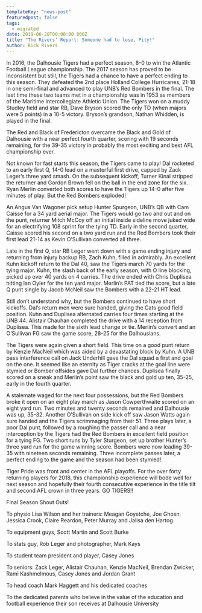 ```yaml
---
templateKey: "news-post"
featuredpost: false
tags:
  - migrated
date: 2019-06-20T00:00:00.000Z
title: "The Rivers’ Report: Someone had to lose, Pity!"
author: Rick Rivers
---
```


In 2016, the Dalhousie Tigers had a perfect season, 8-0 to win the Atlantic Football League championship.  The 2017 season has proved to be inconsistent but still, the Tigers had a chance to have a perfect ending to this season.  They defeated the 2nd place Holland College Hurricanes, 21-18 in one semi-final and advanced to play UNB’s Red Bombers in the final.  The last time these two teams met in a championship was in 1953 as members of the Maritime Intercollegiate Athletic Union.  The Tigers won on a muddy Studley field and star RB, Dave Bryson scored the only TD (when majors were 5 points) in a 10-5 victory.  Bryson’s grandson, Nathan Whidden, is played in the final.

The Red and Black of Fredericton overcame the Black and Gold of Dalhousie with a near perfect fourth quarter, scoring with 19 seconds remaining, for the 39-35 victory in probably the most exciting and best AFL championship ever.

Not known for fast starts this season, the Tigers came to play!  Dal rocketed to an early first Q, 14-0 lead on a masterful first drive, capped by Zack Leger’s three yard smash.  On the subsequent kickoff, Turner Kinal stripped the returner and Gordon Brown fell on the ball in the end zone for the six.  Ryan Merlin converted both scores to have the Tigers up 14-0 after five minutes of play.  But the Red Bombers exploded!

An Angus Van Wagoner pick setup Hunter Spurgeon, UNB’s QB with Cam Caisse for a 34 yard aerial major.  The Tigers would go two and out and on the punt, returner Mitch McCoy off an initial inside sideline move juked wide for an electrifying 108 sprint for the tying TD.  Early in the  second quarter, Caisse scored his second on a two yard run and the Red Bombers took their first lead 21-14 as Kevin O’Sullivan converted all three.

Late in the first Q, star RB Leger went down with a game ending injury and returning from injury backup RB, Zach Kuhn, filled in admirably.  An excellent Kuhn kickoff return to the Dal 40, saw the Tigers march 70 yards for the tying major.  Kuhn, the slash back of the early season, with O line blocking, picked up over 40 yards on 4 carries.  The drive ended with Chris Duplisea hitting Ian Oyler for the ten yard major.  Merlin’s PAT tied the score, but a late Q punt single by Jacob McNeil saw the Bombers with a 22-21 HT lead.


Still don’t understand why, but the Bombers continued to have short kickoffs.  Dal’s return men were sure handed, giving the Cats good field position.  Kuhn and Duplisea alternated carries four times starting at the UNB 44.  Alistair Chauhan completed the drive with a 14 reception from Duplisea.  This made for the sixth lead change or tie.  Merlin’s convert and an O’Sullivan FG saw the game score, 28-25 for the Dalhousians.

The Tigers were again given a short field.  This time on a good punt return by Kenzie MacNeil which was aided by a devastating block by Kuhn.  A UNB pass interference call on Jack Underhill gave the Dal squad a first and goal on the one.  It seemed like an eternity as Tiger cracks at the goal line were stymied or Bomber offsides gave Dal further chances.  Duplisea finally scored on a sneak and Merlin’s point saw the black and gold up ten, 35-25, early in the
fourth quarter.  

A stalemate waged for the next four possessions, but the Red Bombers broke it open on an eight play march as Jason Cowperthwaite scored on an eight yard run.  Two minutes and twenty seconds remained and Dalhousie was up, 35-32.  Another O’Sullivan on side kick off saw Jason Watts again sure handed and the Tigers scrimmaging from their 51.  Three plays later, a poor Dal punt, followed by a roughing the passer call and a near interception by  the Tigers had the Red Bombers in excellent field position for a tying FG.  Two short runs by Tyler Sturgeon, set up brother Hunter’s three yard run for the game winning score.  Bombers were now leading 39-35 with nineteen seconds remaining.  Three incomplete passes later, a perfect ending to the game and the season had been stymied!

Tiger Pride was front and center in the AFL playoffs.  For the over forty returning players for
2018, this championship experience will bode well for next season and hopefully their fourth consecutive experience in the title tilt and second AFL crown in three years.  GO TIGERS!!

Final Season Shout Outs!

To physio Lisa Wilson and her trainers: Meagan Goyetche, Joe Ghosn, Jessica Crook, Claire Reardon, Peter Murray and Jalisa den Hartog  

To equipment guys, Scott Martin and Scott Burke

To stats guy, Rob Leger and photographer, Mark Kays

To student team president and player, Casey Jones

To seniors: Zack Leger, Alistair Chauhan, Kenzie MacNeil, Brendan Zwicker, Rami Kashmelmous, Casey Jones and Jordan Grant

To head coach Mark Haggett and his dedicated coaches

To the dedicated parents who believe in the value of the education and football experience their son receives at Dalhousie University
